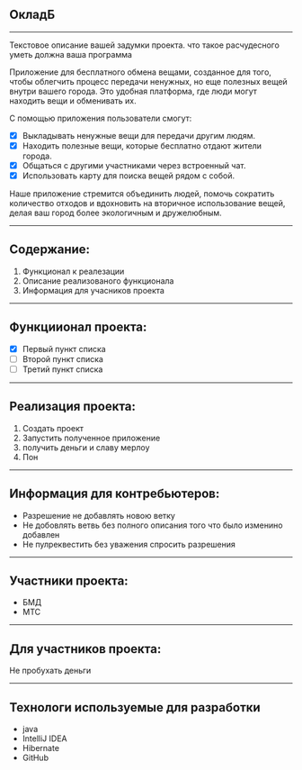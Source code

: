 ## ОкладБ

---

Текстовое описание вашей задумки проекта. что такое расчудесного уметь должна ваша программа 

Приложение для бесплатного обмена вещами, созданное для того, чтобы облегчить процесс передачи ненужных, но еще полезных вещей внутри вашего города. Это удобная платформа, где люди могут находить вещи и обменивать их.

С помощью приложения пользователи смогут:  
- [x] Выкладывать ненужные вещи для передачи другим людям.  
- [x] Находить полезные вещи, которые бесплатно отдают жители города.  
- [x] Общаться с другими участниками через встроенный чат.  
- [x] Использовать карту для поиска вещей рядом с собой.  

Наше приложение стремится объединить людей, помочь сократить количество отходов и вдохновить на вторичное использование вещей, делая ваш город более экологичным и дружелюбным.

---

## Содержание:

1. Функционал к реалезации 
2. Описание реализованого функционала 
3. Информация для учасников проекта

---

## Функциионал проекта: 

- [x] Первый пункт списка
- [ ] Второй пункт списка
- [ ] Третий пункт списка

---

## Реализация проекта:

1. Создать проект
2. Запустить полученное приложение
3. получить деньги и славу мерлоу
4. Пон

---

## Информация для контребьютеров:

* Разрешение не добавлять новою ветку 
* Не добовлять ветвь без полного описания того что было изменино  добавлен
* Не пулреквестить без уважения спросить разрешения

---

## Участники проекта:

* БМД
* МТС

---

## Для участников проекта:

Не пробухать деньги 

---
## Технологи используемые для разработки 
* java
* IntelliJ IDEA
* Hibernate
* GitHub


